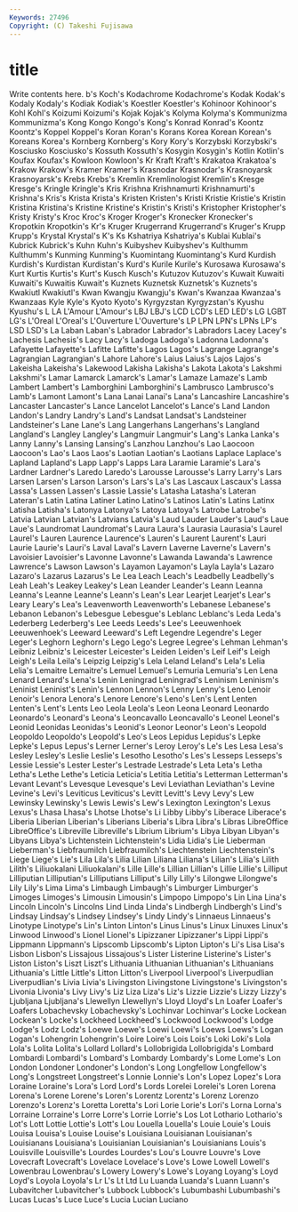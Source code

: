 ```yaml
---
Keywords: 27496 
Copyright: (C) Takeshi Fujisawa
---
```


# title

Write contents here.
b's Koch's Kodachrome Kodachrome's Kodak Kodak's Kodaly Kodaly's
Kodiak Kodiak's Koestler Koestler's Kohinoor Kohinoor's Kohl Kohl's Koizumi Koizumi's
Kojak Kojak's Kolyma Kolyma's Kommunizma Kommunizma's Kong Kongo Kongo's Kong's
Konrad Konrad's Koontz Koontz's Koppel Koppel's Koran Koran's Korans Korea
Korean Korean's Koreans Korea's Kornberg Kornberg's Kory Kory's Korzybski Korzybski's
Kosciusko Kosciusko's Kossuth Kossuth's Kosygin Kosygin's Kotlin Kotlin's Koufax Koufax's
Kowloon Kowloon's Kr Kraft Kraft's Krakatoa Krakatoa's Krakow Krakow's Kramer
Kramer's Krasnodar Krasnodar's Krasnoyarsk Krasnoyarsk's Krebs Krebs's Kremlin Kremlinologist Kremlin's
Kresge Kresge's Kringle Kringle's Kris Krishna Krishnamurti Krishnamurti's Krishna's Kris's
Krista Krista's Kristen Kristen's Kristi Kristie Kristie's Kristin Kristina Kristina's
Kristine Kristine's Kristin's Kristi's Kristopher Kristopher's Kristy Kristy's Kroc Kroc's
Kroger Kroger's Kronecker Kronecker's Kropotkin Kropotkin's Kr's Kruger Krugerrand Krugerrand's
Kruger's Krupp Krupp's Krystal Krystal's K's Ks Kshatriya Kshatriya's Kublai
Kublai's Kubrick Kubrick's Kuhn Kuhn's Kuibyshev Kuibyshev's Kulthumm Kulthumm's Kunming
Kunming's Kuomintang Kuomintang's Kurd Kurdish Kurdish's Kurdistan Kurdistan's Kurd's Kurile
Kurile's Kurosawa Kurosawa's Kurt Kurtis Kurtis's Kurt's Kusch Kusch's Kutuzov
Kutuzov's Kuwait Kuwaiti Kuwaiti's Kuwaitis Kuwait's Kuznets Kuznetsk Kuznetsk's Kuznets's
Kwakiutl Kwakiutl's Kwan Kwangju Kwangju's Kwan's Kwanzaa Kwanzaa's Kwanzaas Kyle
Kyle's Kyoto Kyoto's Kyrgyzstan Kyrgyzstan's Kyushu Kyushu's L LA L'Amour
L'Amour's LBJ LBJ's LCD LCD's LED LED's LG LGBT LG's
L'Oreal L'Oreal's L'Ouverture L'Ouverture's LP LPN LPN's LPNs LP's LSD
LSD's La Laban Laban's Labrador Labrador's Labradors Lacey Lacey's Lachesis
Lachesis's Lacy Lacy's Ladoga Ladoga's Ladonna Ladonna's Lafayette Lafayette's Lafitte
Lafitte's Lagos Lagos's Lagrange Lagrange's Lagrangian Lagrangian's Lahore Lahore's Laius
Laius's Lajos Lajos's Lakeisha Lakeisha's Lakewood Lakisha Lakisha's Lakota Lakota's
Lakshmi Lakshmi's Lamar Lamarck Lamarck's Lamar's Lamaze Lamaze's Lamb Lambert
Lambert's Lamborghini Lamborghini's Lambrusco Lambrusco's Lamb's Lamont Lamont's Lana Lanai
Lanai's Lana's Lancashire Lancashire's Lancaster Lancaster's Lance Lancelot Lancelot's Lance's
Land Landon Landon's Landry Landry's Land's Landsat Landsat's Landsteiner Landsteiner's
Lane Lane's Lang Langerhans Langerhans's Langland Langland's Langley Langley's Langmuir
Langmuir's Lang's Lanka Lanka's Lanny Lanny's Lansing Lansing's Lanzhou Lanzhou's
Lao Laocoon Laocoon's Lao's Laos Laos's Laotian Laotian's Laotians Laplace
Laplace's Lapland Lapland's Lapp Lapp's Lapps Lara Laramie Laramie's Lara's
Lardner Lardner's Laredo Laredo's Larousse Larousse's Larry Larry's Lars Larsen
Larsen's Larson Larson's Lars's La's Las Lascaux Lascaux's Lassa Lassa's
Lassen Lassen's Lassie Lassie's Latasha Latasha's Lateran Lateran's Latin Latina
Latiner Latino Latino's Latinos Latin's Latins Latinx Latisha Latisha's Latonya
Latonya's Latoya Latoya's Latrobe Latrobe's Latvia Latvian Latvian's Latvians Latvia's
Laud Lauder Lauder's Laud's Laue Laue's Laundromat Laundromat's Laura Laura's
Laurasia Laurasia's Laurel Laurel's Lauren Laurence Laurence's Lauren's Laurent Laurent's
Lauri Laurie Laurie's Lauri's Laval Laval's Lavern Laverne Laverne's Lavern's
Lavoisier Lavoisier's Lavonne Lavonne's Lawanda Lawanda's Lawrence Lawrence's Lawson Lawson's
Layamon Layamon's Layla Layla's Lazaro Lazaro's Lazarus Lazarus's Le Lea
Leach Leach's Leadbelly Leadbelly's Leah Leah's Leakey Leakey's Lean Leander
Leander's Leann Leanna Leanna's Leanne Leanne's Leann's Lean's Lear Learjet
Learjet's Lear's Leary Leary's Lea's Leavenworth Leavenworth's Lebanese Lebanese's Lebanon
Lebanon's Lebesgue Lebesgue's Leblanc Leblanc's Leda Leda's Lederberg Lederberg's Lee
Leeds Leeds's Lee's Leeuwenhoek Leeuwenhoek's Leeward Leeward's Left Legendre Legendre's
Leger Leger's Leghorn Leghorn's Lego Lego's Legree Legree's Lehman Lehman's
Leibniz Leibniz's Leicester Leicester's Leiden Leiden's Leif Leif's Leigh Leigh's
Leila Leila's Leipzig Leipzig's Lela Leland Leland's Lela's Lelia Lelia's
Lemaitre Lemaitre's Lemuel Lemuel's Lemuria Lemuria's Len Lena Lenard Lenard's
Lena's Lenin Leningrad Leningrad's Leninism Leninism's Leninist Leninist's Lenin's Lennon
Lennon's Lenny Lenny's Leno Lenoir Lenoir's Lenora Lenora's Lenore Lenore's
Leno's Len's Lent Lenten Lenten's Lent's Lents Leo Leola Leola's
Leon Leona Leonard Leonardo Leonardo's Leonard's Leona's Leoncavallo Leoncavallo's Leonel
Leonel's Leonid Leonidas Leonidas's Leonid's Leonor Leonor's Leon's Leopold Leopoldo
Leopoldo's Leopold's Leo's Leos Lepidus Lepidus's Lepke Lepke's Lepus Lepus's
Lerner Lerner's Leroy Leroy's Le's Les Lesa Lesa's Lesley Lesley's
Leslie Leslie's Lesotho Lesotho's Les's Lesseps Lesseps's Lessie Lessie's Lester
Lester's Lestrade Lestrade's Leta Leta's Letha Letha's Lethe Lethe's Leticia
Leticia's Letitia Letitia's Letterman Letterman's Levant Levant's Levesque Levesque's Levi
Leviathan Leviathan's Levine Levine's Levi's Leviticus Leviticus's Levitt Levitt's Levy
Levy's Lew Lewinsky Lewinsky's Lewis Lewis's Lew's Lexington Lexington's Lexus
Lexus's Lhasa Lhasa's Lhotse Lhotse's Li Libby Libby's Liberace Liberace's
Liberia Liberian Liberian's Liberians Liberia's Libra Libra's Libras LibreOffice LibreOffice's
Libreville Libreville's Librium Librium's Libya Libyan Libyan's Libyans Libya's Lichtenstein
Lichtenstein's Lidia Lidia's Lie Lieberman Lieberman's Liebfraumilch Liebfraumilch's Liechtenstein Liechtenstein's
Liege Liege's Lie's Lila Lila's Lilia Lilian Liliana Liliana's Lilian's
Lilia's Lilith Lilith's Liliuokalani Liliuokalani's Lille Lille's Lillian Lillian's Lillie
Lillie's Lilliput Lilliputian Lilliputian's Lilliputians Lilliput's Lilly Lilly's Lilongwe Lilongwe's
Lily Lily's Lima Lima's Limbaugh Limbaugh's Limburger Limburger's Limoges Limoges's
Limousin Limousin's Limpopo Limpopo's Lin Lina Lina's Lincoln Lincoln's Lincolns
Lind Linda Linda's Lindbergh Lindbergh's Lind's Lindsay Lindsay's Lindsey Lindsey's
Lindy Lindy's Linnaeus Linnaeus's Linotype Linotype's Lin's Linton Linton's Linus
Linus's Linux Linuxes Linux's Linwood Linwood's Lionel Lionel's Lipizzaner Lipizzaner's
Lippi Lippi's Lippmann Lippmann's Lipscomb Lipscomb's Lipton Lipton's Li's Lisa
Lisa's Lisbon Lisbon's Lissajous Lissajous's Lister Listerine Listerine's Lister's Liston
Liston's Liszt Liszt's Lithuania Lithuanian Lithuanian's Lithuanians Lithuania's Little Little's
Litton Litton's Liverpool Liverpool's Liverpudlian Liverpudlian's Livia Livia's Livingston Livingstone
Livingstone's Livingston's Livonia Livonia's Livy Livy's Liz Liza Liza's Liz's
Lizzie Lizzie's Lizzy Lizzy's Ljubljana Ljubljana's Llewellyn Llewellyn's Lloyd Lloyd's
Ln Loafer Loafer's Loafers Lobachevsky Lobachevsky's Lochinvar Lochinvar's Locke Lockean
Lockean's Locke's Lockheed Lockheed's Lockwood Lockwood's Lodge Lodge's Lodz Lodz's
Loewe Loewe's Loewi Loewi's Loews Loews's Logan Logan's Lohengrin Lohengrin's
Loire Loire's Lois Lois's Loki Loki's Lola Lola's Lolita Lolita's
Lollard Lollard's Lollobrigida Lollobrigida's Lombard Lombardi Lombardi's Lombard's Lombardy Lombardy's
Lome Lome's Lon London Londoner Londoner's London's Long Longfellow Longfellow's
Long's Longstreet Longstreet's Lonnie Lonnie's Lon's Lopez Lopez's Lora Loraine
Loraine's Lora's Lord Lord's Lords Lorelei Lorelei's Loren Lorena Lorena's
Lorene Lorene's Loren's Lorentz Lorentz's Lorenz Lorenzo Lorenzo's Lorenz's Loretta
Loretta's Lori Lorie Lorie's Lori's Lorna Lorna's Lorraine Lorraine's Lorre
Lorre's Lorrie Lorrie's Los Lot Lothario Lothario's Lot's Lott Lottie
Lottie's Lott's Lou Louella Louella's Louie Louie's Louis Louisa Louisa's
Louise Louise's Louisiana Louisianan Louisianan's Louisianans Louisiana's Louisianian Louisianian's Louisianians
Louis's Louisville Louisville's Lourdes Lourdes's Lou's Louvre Louvre's Love Lovecraft
Lovecraft's Lovelace Lovelace's Love's Lowe Lowell Lowell's Lowenbrau Lowenbrau's Lowery
Lowery's Lowe's Loyang Loyang's Loyd Loyd's Loyola Loyola's Lr L's
Lt Ltd Lu Luanda Luanda's Luann Luann's Lubavitcher Lubavitcher's Lubbock
Lubbock's Lubumbashi Lubumbashi's Lucas Lucas's Luce Luce's Lucia Lucian Luciano
